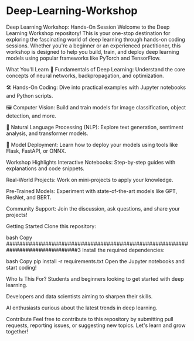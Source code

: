 # Deep-Learning-Workshop
Deep Learning Workshop: Hands-On Session
Welcome to the Deep Learning Workshop repository! This is your one-stop destination for exploring the fascinating world of deep learning through hands-on coding sessions. Whether you're a beginner or an experienced practitioner, this workshop is designed to help you build, train, and deploy deep learning models using popular frameworks like PyTorch and TensorFlow.

What You'll Learn
🧠 Fundamentals of Deep Learning: Understand the core concepts of neural networks, backpropagation, and optimization.

🛠️ Hands-On Coding: Dive into practical examples with Jupyter notebooks and Python scripts.

🖼️ Computer Vision: Build and train models for image classification, object detection, and more.

📜 Natural Language Processing (NLP): Explore text generation, sentiment analysis, and transformer models.

🚀 Model Deployment: Learn how to deploy your models using tools like Flask, FastAPI, or ONNX.

Workshop Highlights
Interactive Notebooks: Step-by-step guides with explanations and code snippets.

Real-World Projects: Work on mini-projects to apply your knowledge.

Pre-Trained Models: Experiment with state-of-the-art models like GPT, ResNet, and BERT.

Community Support: Join the discussion, ask questions, and share your projects!

Getting Started
Clone this repository:

bash
Copy
##############################################################################3
Install the required dependencies:

bash
Copy
pip install -r requirements.txt
Open the Jupyter notebooks and start coding!

Who Is This For?
Students and beginners looking to get started with deep learning.

Developers and data scientists aiming to sharpen their skills.

AI enthusiasts curious about the latest trends in deep learning.

Contribute
Feel free to contribute to this repository by submitting pull requests, reporting issues, or suggesting new topics. Let's learn and grow together!

